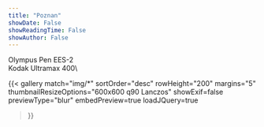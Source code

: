 ```yaml
---
title: "Poznan"
showDate: False
showReadingTime: False
showAuthor: False
---
```

Olympus Pen EES-2\
Kodak Ultramax 400\

{{< gallery 
  match="img/*" 
  sortOrder="desc" 
  rowHeight="200" 
  margins="5" 
  thumbnailResizeOptions="600x600 q90 Lanczos" 
  showExif=false
  previewType="blur" 
  embedPreview=true 
  loadJQuery=true 
>}}